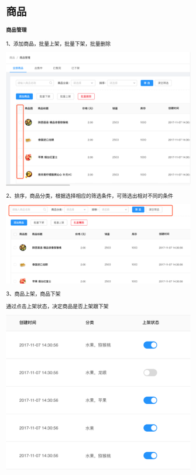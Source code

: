 # 商品

#### 商品管理

1、添加商品，批量上架，批量下架，批量删除

![](./images/zhang11.png)

2、排序，商品分类，根据选择相应的筛选条件，可筛选出相对不同的条件

![](./images/zhang15.png)



3、商品上架，商品下架

通过点击上架状态，决定商品是否上架跟下架

![](./images/zhang13.png)